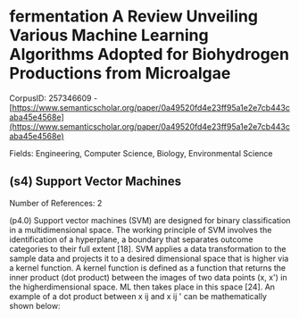 # fermentation A Review Unveiling Various Machine Learning Algorithms Adopted for Biohydrogen Productions from Microalgae

CorpusID: 257346609 - [https://www.semanticscholar.org/paper/0a49520fd4e23ff95a1e2e7cb443caba45e4568e](https://www.semanticscholar.org/paper/0a49520fd4e23ff95a1e2e7cb443caba45e4568e)

Fields: Engineering, Computer Science, Biology, Environmental Science

## (s4) Support Vector Machines
Number of References: 2

(p4.0) Support vector machines (SVM) are designed for binary classification in a multidimensional space. The working principle of SVM involves the identification of a hyperplane, a boundary that separates outcome categories to their full extent [18]. SVM applies a data transformation to the sample data and projects it to a desired dimensional space that is higher via a kernel function. A kernel function is defined as a function that returns the inner product (dot product) between the images of two data points (x, x') in the higherdimensional space. ML then takes place in this space [24]. An example of a dot product between x ij and x ij ' can be mathematically shown below:
